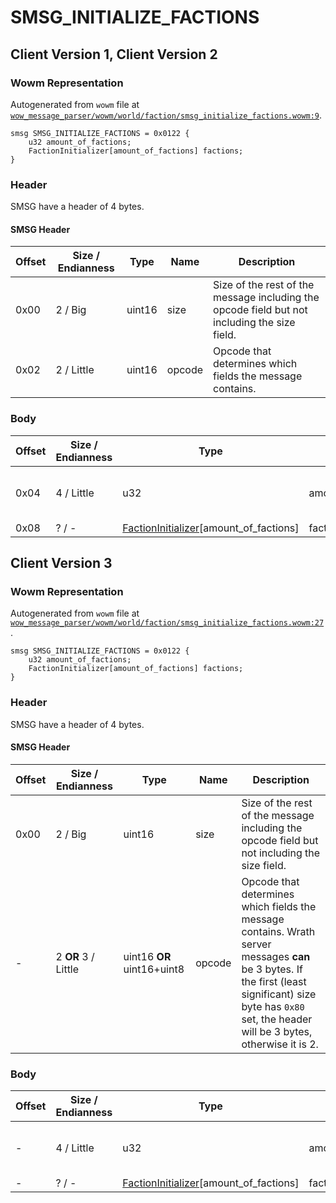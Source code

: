 # SMSG_INITIALIZE_FACTIONS

## Client Version 1, Client Version 2

### Wowm Representation

Autogenerated from `wowm` file at [`wow_message_parser/wowm/world/faction/smsg_initialize_factions.wowm:9`](https://github.com/gtker/wow_messages/tree/main/wow_message_parser/wowm/world/faction/smsg_initialize_factions.wowm#L9).
```rust,ignore
smsg SMSG_INITIALIZE_FACTIONS = 0x0122 {
    u32 amount_of_factions;
    FactionInitializer[amount_of_factions] factions;
}
```
### Header

SMSG have a header of 4 bytes.

#### SMSG Header

| Offset | Size / Endianness | Type   | Name   | Description |
| ------ | ----------------- | ------ | ------ | ----------- |
| 0x00   | 2 / Big           | uint16 | size   | Size of the rest of the message including the opcode field but not including the size field.|
| 0x02   | 2 / Little        | uint16 | opcode | Opcode that determines which fields the message contains.|

### Body

| Offset | Size / Endianness | Type | Name | Description | Comment |
| ------ | ----------------- | ---- | ---- | ----------- | ------- |
| 0x04 | 4 / Little | u32 | amount_of_factions |  | vmangos/cmangos/mangoszero: sets to 0x00000040 (64)<br/>mangostwo (wrath) sets this to 0x00000080 (128) |
| 0x08 | ? / - | [FactionInitializer](factioninitializer.md)[amount_of_factions] | factions |  |  |

## Client Version 3

### Wowm Representation

Autogenerated from `wowm` file at [`wow_message_parser/wowm/world/faction/smsg_initialize_factions.wowm:27`](https://github.com/gtker/wow_messages/tree/main/wow_message_parser/wowm/world/faction/smsg_initialize_factions.wowm#L27).
```rust,ignore
smsg SMSG_INITIALIZE_FACTIONS = 0x0122 {
    u32 amount_of_factions;
    FactionInitializer[amount_of_factions] factions;
}
```
### Header

SMSG have a header of 4 bytes.

#### SMSG Header

| Offset | Size / Endianness | Type   | Name   | Description |
| ------ | ----------------- | ------ | ------ | ----------- |
| 0x00   | 2 / Big           | uint16 | size   | Size of the rest of the message including the opcode field but not including the size field.|
| -      | 2 **OR** 3 / Little| uint16 **OR** uint16+uint8 | opcode | Opcode that determines which fields the message contains. Wrath server messages **can** be 3 bytes. If the first (least significant) size byte has `0x80` set, the header will be 3 bytes, otherwise it is 2. |

### Body

| Offset | Size / Endianness | Type | Name | Description | Comment |
| ------ | ----------------- | ---- | ---- | ----------- | ------- |
| - | 4 / Little | u32 | amount_of_factions |  | vmangos/cmangos/mangoszero: sets to 0x00000040 (64)<br/>mangostwo (wrath) sets this to 0x00000080 (128) |
| - | ? / - | [FactionInitializer](factioninitializer.md)[amount_of_factions] | factions |  |  |

